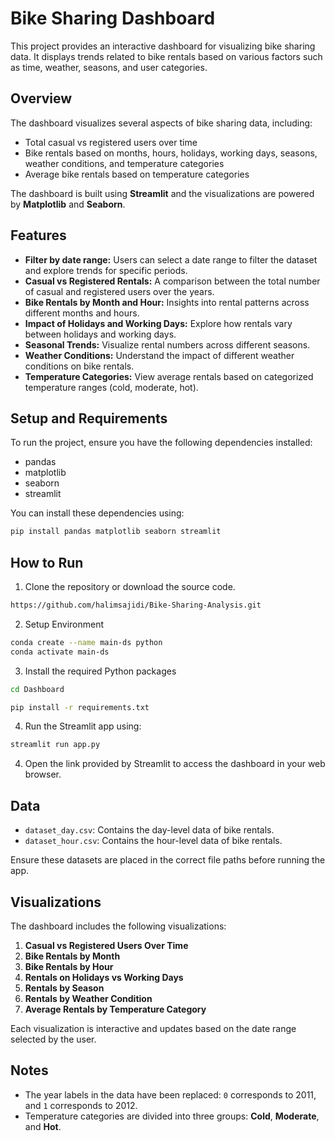 
# Bike Sharing Dashboard

This project provides an interactive dashboard for visualizing bike sharing data. It displays trends related to bike rentals based on various factors such as time, weather, seasons, and user categories.

## Overview
The dashboard visualizes several aspects of bike sharing data, including:
- Total casual vs registered users over time
- Bike rentals based on months, hours, holidays, working days, seasons, weather conditions, and temperature categories
- Average bike rentals based on temperature categories

The dashboard is built using **Streamlit** and the visualizations are powered by **Matplotlib** and **Seaborn**.

## Features
- **Filter by date range:** Users can select a date range to filter the dataset and explore trends for specific periods.
- **Casual vs Registered Rentals:** A comparison between the total number of casual and registered users over the years.
- **Bike Rentals by Month and Hour:** Insights into rental patterns across different months and hours.
- **Impact of Holidays and Working Days:** Explore how rentals vary between holidays and working days.
- **Seasonal Trends:** Visualize rental numbers across different seasons.
- **Weather Conditions:** Understand the impact of different weather conditions on bike rentals.
- **Temperature Categories:** View average rentals based on categorized temperature ranges (cold, moderate, hot).

## Setup and Requirements
To run the project, ensure you have the following dependencies installed:
- pandas
- matplotlib
- seaborn
- streamlit

You can install these dependencies using:
```bash
pip install pandas matplotlib seaborn streamlit
```

## How to Run
1. Clone the repository or download the source code.
```bash
https://github.com/halimsajidi/Bike-Sharing-Analysis.git
```
2. Setup Environment
```bash
conda create --name main-ds python
conda activate main-ds
```
3. Install the required Python packages
```bash
cd Dashboard
```
```bash
pip install -r requirements.txt
```
4. Run the Streamlit app using:
```bash
streamlit run app.py
```
4. Open the link provided by Streamlit to access the dashboard in your web browser.

## Data
- `dataset_day.csv`: Contains the day-level data of bike rentals.
- `dataset_hour.csv`: Contains the hour-level data of bike rentals.

Ensure these datasets are placed in the correct file paths before running the app.

## Visualizations
The dashboard includes the following visualizations:
1. **Casual vs Registered Users Over Time**
2. **Bike Rentals by Month**
3. **Bike Rentals by Hour**
4. **Rentals on Holidays vs Working Days**
5. **Rentals by Season**
6. **Rentals by Weather Condition**
7. **Average Rentals by Temperature Category**

Each visualization is interactive and updates based on the date range selected by the user.

## Notes
- The year labels in the data have been replaced: `0` corresponds to 2011, and `1` corresponds to 2012.
- Temperature categories are divided into three groups: **Cold**, **Moderate**, and **Hot**.
